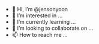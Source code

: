 - 👋 Hi, I’m @jensonyoon
- 👀 I’m interested in ...
- 🌱 I’m currently learning ...
- 💞️ I’m looking to collaborate on ...
- 📫 How to reach me ...

<!---
jensonyoon/jensonyoon is a ✨ special ✨ repository because its `README.md` (this file) appears on your GitHub profile.
You can click the Preview link to take a look at your changes.
--->
